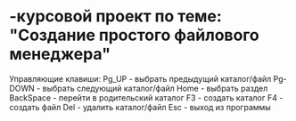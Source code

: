 # -курсовой проект по теме: "Создание простого файлового менеджера"

Управляющие клавиши:
  Pg_UP - выбрать предыдущий каталог/файл
  Pg-DOWN - выбрать следующий каталог/файл
  Home - выбрать раздел
  BackSpace - перейти в родительский каталог
  F3 - создать каталог
  F4 - создать файл
  Del - удалить каталог/файл
  Esc - выход из программы
